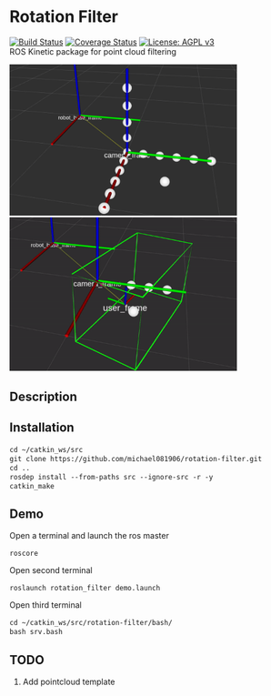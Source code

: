 # Rotation Filter
[![Build Status](https://travis-ci.org/michael081906/rotation_filter.svg?branch=master)](https://travis-ci.org/michael081906/rotation_filter)
[![Coverage Status](https://coveralls.io/repos/github/michael081906/rotation_filter/badge.svg?branch=master)](https://coveralls.io/github/michael081906/rotation_filter?branch=master)
[![License: AGPL v3](https://img.shields.io/badge/License-AGPL%20v3-blue.svg)](https://www.gnu.org/licenses/agpl-3.0)  
ROS Kinetic package for point cloud filtering  

<img src="https://github.com/michael081906/rotation-filter/blob/michael081906-patch-readme/docs/demo_origin.png" width="400" >  
<img src="https://github.com/michael081906/rotation-filter/blob/michael081906-patch-readme/docs/demo.gif" width="400" > 

## Description


## Installation  
```
cd ~/catkin_ws/src
git clone https://github.com/michael081906/rotation-filter.git
cd ..
rosdep install --from-paths src --ignore-src -r -y
catkin_make
```
## Demo  
Open a terminal and launch the ros master
```
roscore
```
Open second terminal 
```
roslaunch rotation_filter demo.launch
```
Open third terminal
```
cd ~/catkin_ws/src/rotation-filter/bash/
bash srv.bash
```
## TODO
1. Add pointcloud template

